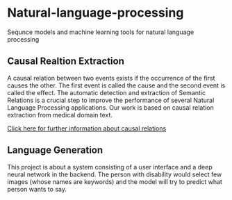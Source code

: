 # Natural-language-processing
Sequnce models and machine learning tools for natural language processing

## Causal Realtion Extraction
A causal relation between two events exists if the occurrence of the first causes the other. The first event is called the cause and the second event is called the effect.
The automatic detection and extraction of Semantic Relations is a crucial step to improve the performance of several Natural Language Processing applications.
Our work is based on causal relation extraction from medical domain text. 

[Click here for further information about causal relations](http://lrec-conf.org/proceedings/lrec2008/pdf/87_paper.pdf)

## Language Generation
This project is about a system consisting of a user interface and a deep neural network in the backend. The person with disability would select few images (whose names are keywords) and the model will try to predict what person wants to say.

